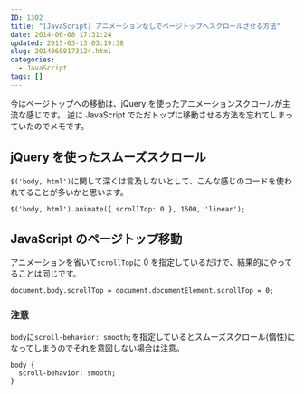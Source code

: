 ```yaml
---
ID: 1302
title: "[JavaScript] アニメーションなしでページトップへスクロールさせる方法"
date: 2014-06-08 17:31:24
updated: 2015-03-13 03:19:38
slug: 20140608173124.html
categories:
  - JavaScript
tags: []
---
```


今はページトップへの移動は、jQuery を使ったアニメーションスクロールが主流な感じです。 逆に JavaScript でただトップに移動させる方法を忘れてしまっていたのでメモです。

<!--more-->

## jQuery を使ったスムーズスクロール

`$('body, html')`に関して深くは言及しないとして、こんな感じのコードを使われてることが多いかと思います。

```language-js
$('body, html').animate({ scrollTop: 0 }, 1500, 'linear');
```

## JavaScript のページトップ移動

アニメーションを省いて`scrollTop`に 0 を指定しているだけで、結果的にやってることは同じです。

```language-js
document.body.scrollTop = document.documentElement.scrollTop = 0;
```

### 注意

`body`に`scroll-behavior: smooth;`を指定しているとスムーズスクロール(惰性)になってしまうのでそれを意図しない場合は注意。

```language-css
body {
  scroll-behavior: smooth;
}
```
